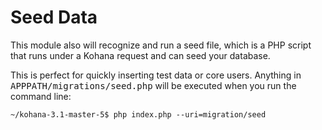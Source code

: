 Seed Data
=========

This module also will recognize and run a seed file, which is a PHP script that runs under a Kohana request and can seed your database.

This is perfect for quickly inserting test data or core users.  Anything in <tt>APPPATH/migrations/seed.php</tt> will be executed when you run the command line:

    ~/kohana-3.1-master-5$ php index.php --uri=migration/seed
